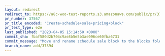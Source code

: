 ```yaml
---
layout: redirect
redirect_to: https://a8c-woo-test-reports.s3.amazonaws.com/public/pr/37567/e2e/index.html
pr_number: 37567
pr_title_encoded: "Create+schedule+sale+pricing+block"
pr_test_type: e2e
last_published: "2023-04-05 15:14:50 +0000"
commit_sha: fbaf580d2b704c9ae8b5e5b3ae096ce60fba6731
commit_message: "Move and rename schedule sale block to the blocks folder"
branch_name: add/37394
---
```

